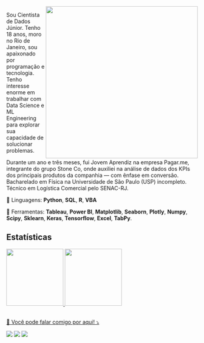 <img src="https://raw.githubusercontent.com/MicaelliMedeiros/micaellimedeiros/master/image/computer-illustration.png" min-width="400px" max-width="400px" width="400px" align="right">

<p align="left"> 
  Sou Cientista de Dados Júnior. Tenho 18 anos, moro no Rio de Janeiro, sou apaixonado por programação e tecnologia. Tenho interesse enorme em trabalhar com Data Science e ML Engineering para explorar sua capacidade de solucionar problemas. 
  
  Durante um ano e três meses, fui Jovem Aprendiz na empresa Pagar.me, integrante do grupo Stone Co, onde auxiliei na análise de dados dos KPIs dos principais produtos da companhia — com ênfase em conversão. Bacharelado em Física na Universidade de São Paulo (USP) incompleto. Técnico em Logística Comercial pelo SENAC-RJ. 
</p>

<p align="left">
    🦄 Linguagens: <strong>Python</strong>, <strong>SQL</strong>, <strong>R</strong>, <strong>VBA</strong>
</p>

<p align="left">
  💼 Ferramentas: <strong>Tableau</strong>, <strong>Power BI</strong>, <strong>Matplotlib</strong>, <strong>Seaborn</strong>, <strong>Plotly</strong>, <strong>Numpy</strong>, <strong>Scipy</strong>, <strong>Sklearn</strong>, <strong>Keras</strong>, <strong>Tensorflow</strong>, <strong>Excel</strong>, <strong>TabPy</strong>.
</p>

<h2> Estatísticas </h2>
<div>
<a href="https://github.com/diasKayky">
<img height="150em" src="https://github-readme-stats.vercel.app/api/top-langs/?username=diasKayky&layout=compact&langs_count=7&theme=dracula"/>
<img height="150em" src="https://github-readme-stats.vercel.app/api?username=diasKayky&show_icons=true&theme=dracula&include_all_commits=true&count_private=true"/>
</div>

<br>
<p align="left">
  💌 Você pode falar comigo por aqui! ⤵️
</p>

<p align="left">
  <a href="mailto:kaykydias.contato@gmail.com" alt="Gmail">
  <img src="https://img.shields.io/badge/-Gmail-FF0000?style=flat-square&labelColor=FF0000&logo=gmail&logoColor=white&link=kaykydias_contato@gamil.com" /></a>

  <a href="https://www.linkedin.com/in/kayky-dias/" alt="Linkedin">
  <img src="https://img.shields.io/badge/-Linkedin-0e76a8?style=flat-square&logo=Linkedin&logoColor=white&link=LINK-DO-SEU-LINKEDIN" /></a>

  <a href="https://www.instagram.com/rskaykyy/" alt="Instagram">
  <img src="https://img.shields.io/badge/-Instagram-DF0174?style=flat-square&labelColor=DF0174&logo=instagram&logoColor=white&link=LINK-DO-SEU-INSTAGRAM"/></a>
</p>  
